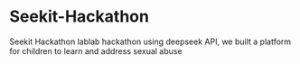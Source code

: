# Seekit-Hackathon
Seekit Hackathon lablab hackathon using deepseek API, we built a platform for children to learn and address sexual abuse
